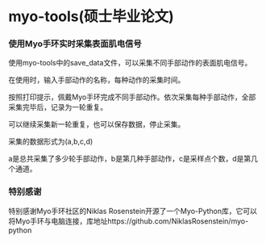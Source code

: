 # myo-tools(硕士毕业论文)

### 使用Myo手环实时采集表面肌电信号

使用myo-tools中的save_data文件，可以采集不同手部动作的表面肌电信号。

在使用时，输入手部动作的名称，每种动作的采集时间。

按照打印提示，佩戴Myo手环完成不同手部动作。依次采集每种手部动作，全部采集完毕后，记录为一轮重复。

可以继续采集新一轮重复，也可以保存数据，停止采集。

采集的数据形式为(a,b,c,d)

a是总共采集了多少轮手部动作，b是第几种手部动作，c是采样点个数，d是第几个通道。

### 特别感谢

特别感谢Myo手环社区的Niklas Rosenstein开源了一个Myo-Python库，它可以将Myo手环与电脑连接，库地址https://github.com/NiklasRosenstein/myo-python

